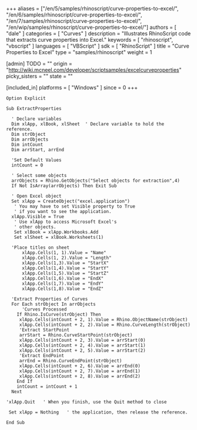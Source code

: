 +++
aliases = ["/en/5/samples/rhinoscript/curve-properties-to-excel/", "/en/6/samples/rhinoscript/curve-properties-to-excel/", "/en/7/samples/rhinoscript/curve-properties-to-excel/", "/en/wip/samples/rhinoscript/curve-properties-to-excel/"]
authors = [ "dale" ]
categories = [ "Curves" ]
description = "Illustrates RhinoScript code that extracts curve properties into Excel."
keywords = [ "rhinoscript", "vbscript" ]
languages = [ "VBScript" ]
sdk = [ "RhinoScript" ]
title = "Curve Properties to Excel"
type = "samples/rhinoscript"
weight = 1

[admin]
TODO = ""
origin = "http://wiki.mcneel.com/developer/scriptsamples/excelcurveproperties"
picky_sisters = ""
state = ""

[included_in]
platforms = [ "Windows" ]
since = 0
+++

```vbnet
Option Explicit

Sub ExtractProperties

  ' Declare variables
  Dim xlApp, xlBook, xlSheet  ' Declare variable to hold the reference.
  Dim strObject
  Dim arrObjects
  Dim intCount
  Dim arrStart, arrEnd

  'Set Default Values
  intCount = 0

  ' Select some objects      
  arrObjects = Rhino.GetObjects("Select objects for extraction",4)
  If Not IsArray(arrObjects) Then Exit Sub

  ' Open Excel object
  Set xlApp = CreateObject("excel.application")
   ' You may have to set Visible property to True
   ' if you want to see the application.
  xlApp.Visible = True
   ' Use xlApp to access Microsoft Excel's
   ' other objects.
   Set xlBook = xlApp.Workbooks.Add
   Set xlSheet = xlBook.Worksheets(1)

  'Place titles on sheet
      xlApp.Cells(1, 1).Value = "Name"
      xlApp.Cells(1, 2).Value = "Length"
      xlApp.Cells(1,3).Value = "StartX"
      xlApp.Cells(1,4).Value = "StartY"
      xlApp.Cells(1,5).Value = "StartZ"
      xlApp.Cells(1,6).Value = "EndX"
      xlApp.Cells(1,7).Value = "EndY"
      xlApp.Cells(1,8).Value = "EndZ"

  'Extract Properties of Curves
  For Each strObject In arrObjects
      'Curves Processed
    If Rhino.IsCurve(strObject) Then
     xlApp.Cells(intCount + 2, 1).Value = Rhino.ObjectName(strObject)
     xlApp.Cells(intCount + 2, 2).Value = Rhino.CurveLength(strObject)
     'Extract StartPoint
     arrStart = Rhino.CurveStartPoint(strObject)
     xlApp.Cells(intCount + 2, 3).Value = arrStart(0)
     xlApp.Cells(intCount + 2, 4).Value = arrStart(1)
     xlApp.Cells(intCount + 2, 5).Value = arrStart(2)
     'Extract EndPoint
     arrEnd = Rhino.CurveEndPoint(strObject)
     xlApp.Cells(intCount + 2, 6).Value = arrEnd(0)
     xlApp.Cells(intCount + 2, 7).Value = arrEnd(1)
     xlApp.Cells(intCount + 2, 8).Value = arrEnd(2)
    End If
    intCount = intCount + 1
  Next

'xlApp.Quit   ' When you finish, use the Quit method to close

 Set xlApp = Nothing   ' the application, then release the reference.

End Sub
```
